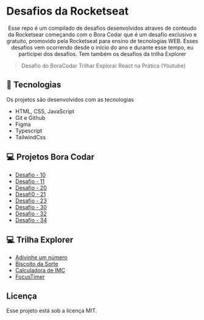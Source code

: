 # Desafios da Rocketseat

<p align="center">
Esse repo é um compilado de desafios desenvolvidos atraves de conteudo da Rocketsear começando com o Bora Codar que é um desafio exclusivo e gratuito, promovido pela Rocketseat para ensino de tecnologias WEB.
  Esses desafios vem ocorrendo desde o início do ano e durante esse tempo, eu participei dos desafios.
  Tem também os desafios da trilha Explorer <br/>
</p>

> Desafio do BoraCodar
> Trilhar Explorar
> React na Prática (Youtube)

## 🚀 Tecnologias

Os projetos são desenvolvidos com as tecnologias

- HTML, CSS, JavaScript 
- Git e Github
- Figma
- Typescript
- TailwindCss

## 💻 Projetos Bora Codar 

- [Desafio - 10](https://frabjous-figolla-8e249a.netlify.app/)
- [Desafio - 11](https://64fb61e086678737d917bb7e--spectacular-cannoli-be3103.netlify.app/)
- [Desafio - 20](https://64fb620300d9d5359f8e13b7--voluble-capybara-eb1518.netlify.app/)
- [Desafi0 - 21](https://64fb6220ef58143b4fa47156--jovial-faun-80d7f9.netlify.app/)
- [Desafio - 23](https://64fb6232fa00dc3981fbc0be--grand-manatee-4ddafa.netlify.app/)
- [Desafio - 30](https://64fb624adb4b093689a184af--moonlit-sundae-aca029.netlify.app/)
- [Desafio - 32]()
- [Desafio - 34](https://64fb626205e2893c33d49414--frolicking-vacherin-b03448.netlify.app/)

## 💻 Trilha Explorer

- [Adivinhe um número](https://codepen.io/gleizioliveira/pen/jOJaXrB)
- [Biscoito da Sorte](https://65b5381c4d919aba2dbf5312--tourmaline-mochi-7d59e6.netlify.app)
- [Calculadora de IMC](https://65b7078b41423dcb95507a03--fanciful-crumble-a74a3d.netlify.app)
- [FocusTimer](https://65b707c741423dcbbb507989--tangerine-gelato-443546.netlify.app)

## Licença

Esse projeto está sob a licença MIT.
